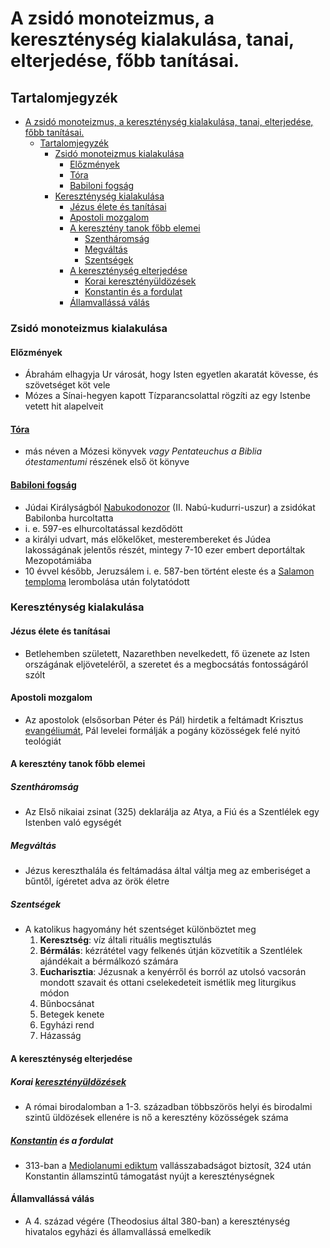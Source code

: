 # A zsidó monoteizmus, a kereszténység kialakulása, tanai, elterjedése, főbb tanításai.

## Tartalomjegyzék
- [A zsidó monoteizmus, a kereszténység kialakulása, tanai, elterjedése, főbb tanításai.](#a-zsidó-monoteizmus-a-kereszténység-kialakulása-tanai-elterjedése-főbb-tanításai)
  - [Tartalomjegyzék](#tartalomjegyzék)
    - [Zsidó monoteizmus kialakulása](#zsidó-monoteizmus-kialakulása)
      - [Előzmények](#előzmények)
      - [Tóra](#tóra)
      - [Babiloni fogság](#babiloni-fogság)
    - [Kereszténység kialakulása](#kereszténység-kialakulása)
      - [Jézus élete és tanításai](#jézus-élete-és-tanításai)
      - [Apostoli mozgalom](#apostoli-mozgalom)
      - [A keresztény tanok főbb elemei](#a-keresztény-tanok-főbb-elemei)
        - [Szentháromság](#szentháromság)
        - [Megváltás](#megváltás)
        - [Szentségek](#szentségek)
      - [A kereszténység elterjedése](#a-kereszténység-elterjedése)
        - [Korai keresztényüldözések](#korai-keresztényüldözések)
        - [Konstantin és a fordulat](#konstantin-és-a-fordulat)
      - [Államvallássá válás](#államvallássá-válás)

### Zsidó monoteizmus kialakulása

#### Előzmények
  - Ábrahám elhagyja Ur városát, hogy Isten egyetlen akaratát kövesse, és szövetséget köt vele
  - Mózes a Sínai-hegyen kapott Tízparancsolattal rögzíti az egy Istenbe vetett hit alapelveit

#### [Tóra](https://hu.wikipedia.org/wiki/T%C3%B3ra)
  - más néven a Mózesi könyvek *vagy Pentateuchus a Biblia ótestamentumi* részének első öt könyve

#### [Babiloni fogság](https://hu.wikipedia.org/wiki/Babiloni_fogs%C3%A1g)
  - Júdai Királyságból [Nabukodonozor](https://hu.wikipedia.org/wiki/II._Nab%C3%BA-kudurri-uszur) (II. Nabú-kudurri-uszur) a zsidókat Babilonba hurcoltatta
  - i. e. 597-es elhurcoltatással kezdődött
  - a királyi udvart, más előkelőket, mesterembereket és Júdea lakosságának jelentős részét, mintegy 7-10 ezer embert deportáltak Mezopotámiába
  - 10 évvel később, Jeruzsálem i. e. 587-ben történt eleste és a [Salamon temploma](https://hu.wikipedia.org/wiki/Salamon_temploma) lerombolása után folytatódott

### Kereszténység kialakulása

#### Jézus élete és tanításai
  - Betlehemben született, Nazarethben nevelkedett, fő üzenete az Isten országának eljöveteléről, a szeretet és a megbocsátás fontosságáról szólt

#### Apostoli mozgalom
  - Az apostolok (elsősorban Péter és Pál) hirdetik a feltámadt Krisztus [evangéliumát](https://hu.wikipedia.org/wiki/Evang%C3%A9lium#:~:text=eredetileg%20a%20kereszt%C3%A9ny%20%C3%BCzenetet%20jelentette "keresztény üzenet"), Pál levelei formálják a pogány közösségek felé nyitó teológiát

#### A keresztény tanok főbb elemei

##### Szentháromság
  - Az Első nikaiai zsinat (325) deklarálja az Atya, a Fiú és a Szentlélek egy Istenben való egységét
##### Megváltás
  - Jézus kereszthalála és feltámadása által váltja meg az emberiséget a bűntől, ígéretet adva az örök életre
##### Szentségek
  - A katolikus hagyomány hét szentséget különböztet meg
    1. **Keresztség**: víz általi rituális megtisztulás
    2. **Bérmálás**: kézrátétel vagy felkenés útján közvetítik a Szentlélek ajándékait a bérmálkozó számára
    3. **Eucharisztia**: Jézusnak a kenyérről és borról az utolsó vacsorán mondott szavait és ottani cselekedeteit ismétlik meg liturgikus módon
    4. Bűnbocsánat
    5. Betegek kenete
    6. Egyházi rend
    7. Házasság

#### A kereszténység elterjedése

##### Korai [keresztényüldözések](https://hu.wikipedia.org/wiki/Kereszt%C3%A9ny%C3%BCld%C3%B6z%C3%A9s)
  - A római birodalomban a 1-3. században többszörös helyi és birodalmi szintű üldözések ellenére is nő a keresztény közösségek száma
##### [Konstantin](https://hu.wikipedia.org/wiki/I._Constantinus_r%C3%B3mai_cs%C3%A1sz%C3%A1r) és a fordulat
  - 313-ban a [Mediolanumi ediktum](https://hu.wikipedia.org/wiki/Mediolanumi_ediktum#:~:text=A%20mediolanumi%20ediktum%2C%20melyet%20I,sz%C3%A1m%C3%A1ra%20is%20a%20szabad%20vall%C3%A1sgyakorl%C3%A1st.&text=313.,j%C3%BAnius%2013.) vallásszabadságot biztosít, 324 után Konstantin államszintű támogatást nyújt a kereszténységnek
  
#### Államvallássá válás
  - A 4. század végére (Theodosius által 380-ban) a kereszténység hivatalos egyházi és államvallássá emelkedik